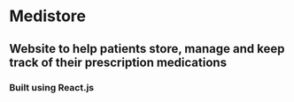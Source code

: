 # Medistore

## Website to help patients store, manage and keep track of their prescription medications

### Built using React.js
